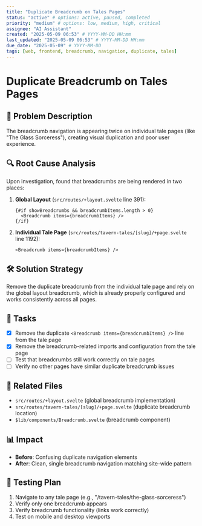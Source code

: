 ```yaml
---
title: "Duplicate Breadcrumb on Tales Pages"
status: "active" # options: active, paused, completed
priority: "medium" # options: low, medium, high, critical
assignee: "AI Assistant"
created: "2025-05-09 06:53" # YYYY-MM-DD HH:mm
last_updated: "2025-05-09 06:53" # YYYY-MM-DD HH:mm
due_date: "2025-05-09" # YYYY-MM-DD
tags: [web, frontend, breadcrumb, navigation, duplicate, tales]
---
```


# Duplicate Breadcrumb on Tales Pages

## 🚩 Problem Description
The breadcrumb navigation is appearing twice on individual tale pages (like "The Glass Sorceress"), creating visual duplication and poor user experience.

## 🔍 Root Cause Analysis
Upon investigation, found that breadcrumbs are being rendered in two places:

1. **Global Layout** (`src/routes/+layout.svelte` line 391):
   ```svelte
   {#if showBreadcrumbs && breadcrumbItems.length > 0}
     <Breadcrumb items={breadcrumbItems} />
   {/if}
   ```

2. **Individual Tale Page** (`src/routes/tavern-tales/[slug]/+page.svelte` line 1192):
   ```svelte
   <Breadcrumb items={breadcrumbItems} />
   ```

## 🛠 Solution Strategy
Remove the duplicate breadcrumb from the individual tale page and rely on the global layout breadcrumb, which is already properly configured and works consistently across all pages.

## 📝 Tasks
- [x] Remove the duplicate `<Breadcrumb items={breadcrumbItems} />` line from the tale page
- [x] Remove the breadcrumb-related imports and configuration from the tale page
- [ ] Test that breadcrumbs still work correctly on tale pages
- [ ] Verify no other pages have similar duplicate breadcrumb issues

## 🔗 Related Files
- `src/routes/+layout.svelte` (global breadcrumb implementation)
- `src/routes/tavern-tales/[slug]/+page.svelte` (duplicate breadcrumb location)
- `$lib/components/Breadcrumb.svelte` (breadcrumb component)

## 📊 Impact
- **Before**: Confusing duplicate navigation elements
- **After**: Clean, single breadcrumb navigation matching site-wide pattern

## 🧪 Testing Plan
1. Navigate to any tale page (e.g., "/tavern-tales/the-glass-sorceress")
2. Verify only one breadcrumb appears
3. Verify breadcrumb functionality (links work correctly)
4. Test on mobile and desktop viewports